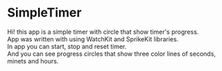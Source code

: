 # SimpleTimer
Hi! this app is a simple timer with circle that show timer's progress.</br>
App was written with using WatchKit and SprikeKit libraries.</br>
In app you can start, stop and reset timer.</br>
And you can see progress circles that show three color lines of seconds, minets and hours.</br>
